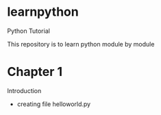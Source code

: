 # learnpython
Python Tutorial

This repository is to learn python module by module

# Chapter 1
Introduction
 - creating file helloworld.py
